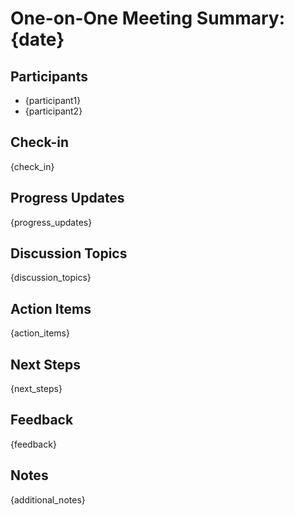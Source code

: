 # One-on-One Meeting Summary: {date}

## Participants
- {participant1}
- {participant2}

## Check-in
{check_in}

## Progress Updates
{progress_updates}

## Discussion Topics
{discussion_topics}

## Action Items
{action_items}

## Next Steps
{next_steps}

## Feedback
{feedback}

## Notes
{additional_notes}